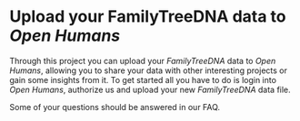 # Upload your FamilyTreeDNA data to *Open Humans*

Through this project you can upload your *FamilyTreeDNA* data to *Open Humans*, allowing you to share your data with other interesting projects or gain some insights from it. To get started all you have to do is login into *Open Humans*, authorize us and upload your new *FamilyTreeDNA* data file.  

Some of your questions should be answered in our FAQ.
